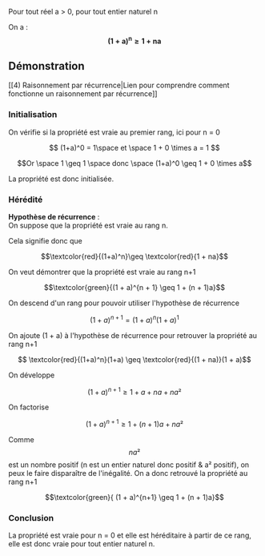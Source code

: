 
Pour tout réel a > 0, pour tout entier naturel n

On a : $$\boldsymbol{(1+a)^n \geq 1 +na}$$

## Démonstration

[[4) Raisonnement par récurrence|Lien pour comprendre comment fonctionne un raisonnement par récurrence]]


### Initialisation
On vérifie si la propriété est vraie au premier rang, ici pour n = 0 


$$ (1+a)^0 = 1\space et \space 1 + 0 \times a = 1 $$


$$Or \space 1 \geq 1 \space donc \space (1+a)^0 \geq 1 + 0 \times a$$

La propriété est donc initialisée.

### Hérédité

<p><strong>Hypothèse de récurrence</strong> :<br>
On suppose que la propriété est vraie au rang  n.</p>

Cela signifie donc que 

$$\textcolor{red}{(1+a)^n}\geq \textcolor{red}{1 + na}$$

On veut démontrer que la propriété est vraie au rang n+1

$$\textcolor{green}{(1 + a)^{n + 1} \geq  1 + (n + 1)a}$$


On descend d'un rang pour pouvoir utiliser l'hypothèse de récurrence

$$(1 + a)^{n+1} = (1+a)^n(1+a)^1$$

On ajoute (1 + a) à l'hypothèse de récurrence pour retrouver la propriété au rang n+1

$$ \textcolor{red}{(1+a)^n}(1+a) \geq \textcolor{red}{(1 + na)}(1 + a)$$

On développe

$$ (1 + a)^{n+1} \geq 1 + a + na + na²$$

On factorise

$$ (1 + a)^{n+1} \geq 1 + (n + 1)a + na²$$

Comme $$ na²$$ est un nombre positif (n est un entier naturel donc positif & a² positif), on peux le faire disparaître de l'inégalité. On a donc retrouvé la propriété au rang n+1

$$\textcolor{green}{ (1 + a)^{n+1} \geq  1 + (n + 1)a}$$

### Conclusion

La propriété est vraie pour n = 0 et elle est héréditaire à partir de ce rang, elle est donc vraie pour tout entier naturel n.
